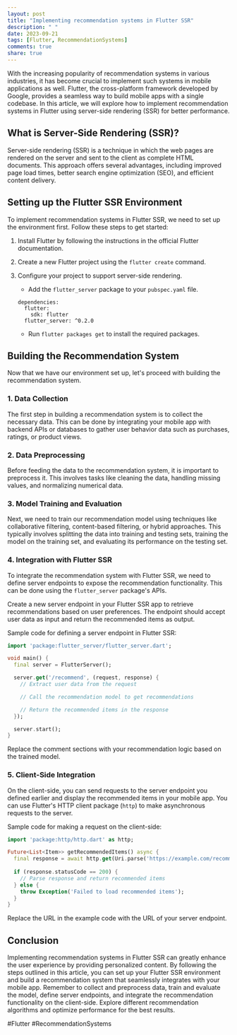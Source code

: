 ```yaml
---
layout: post
title: "Implementing recommendation systems in Flutter SSR"
description: " "
date: 2023-09-21
tags: [Flutter, RecommendationSystems]
comments: true
share: true
---
```


With the increasing popularity of recommendation systems in various industries, it has become crucial to implement such systems in mobile applications as well. Flutter, the cross-platform framework developed by Google, provides a seamless way to build mobile apps with a single codebase. In this article, we will explore how to implement recommendation systems in Flutter using server-side rendering (SSR) for better performance. 

## What is Server-Side Rendering (SSR)?

Server-side rendering (SSR) is a technique in which the web pages are rendered on the server and sent to the client as complete HTML documents. This approach offers several advantages, including improved page load times, better search engine optimization (SEO), and efficient content delivery.

## Setting up the Flutter SSR Environment

To implement recommendation systems in Flutter SSR, we need to set up the environment first. Follow these steps to get started:

1. Install Flutter by following the instructions in the official Flutter documentation.

2. Create a new Flutter project using the `flutter create` command.

3. Configure your project to support server-side rendering. 

   - Add the `flutter_server` package to your `pubspec.yaml` file.

   ```
   dependencies:
     flutter:
       sdk: flutter
     flutter_server: ^0.2.0
   ```

   - Run `flutter packages get` to install the required packages.

## Building the Recommendation System

Now that we have our environment set up, let's proceed with building the recommendation system.

### 1. Data Collection

The first step in building a recommendation system is to collect the necessary data. This can be done by integrating your mobile app with backend APIs or databases to gather user behavior data such as purchases, ratings, or product views.

### 2. Data Preprocessing

Before feeding the data to the recommendation system, it is important to preprocess it. This involves tasks like cleaning the data, handling missing values, and normalizing numerical data.

### 3. Model Training and Evaluation

Next, we need to train our recommendation model using techniques like collaborative filtering, content-based filtering, or hybrid approaches. This typically involves splitting the data into training and testing sets, training the model on the training set, and evaluating its performance on the testing set.

### 4. Integration with Flutter SSR

To integrate the recommendation system with Flutter SSR, we need to define server endpoints to expose the recommendation functionality. This can be done using the `flutter_server` package's APIs.

Create a new server endpoint in your Flutter SSR app to retrieve recommendations based on user preferences. The endpoint should accept user data as input and return the recommended items as output.

Sample code for defining a server endpoint in Flutter SSR:

```dart
import 'package:flutter_server/flutter_server.dart';

void main() {
  final server = FlutterServer();

  server.get('/recommend', (request, response) {
    // Extract user data from the request

    // Call the recommendation model to get recommendations

    // Return the recommended items in the response
  });

  server.start();
}
```

Replace the comment sections with your recommendation logic based on the trained model.

### 5. Client-Side Integration

On the client-side, you can send requests to the server endpoint you defined earlier and display the recommended items in your mobile app. You can use Flutter's HTTP client package (`http`) to make asynchronous requests to the server.

Sample code for making a request on the client-side:

```dart
import 'package:http/http.dart' as http;

Future<List<Item>> getRecommendedItems() async {
  final response = await http.get(Uri.parse('https://example.com/recommend'));
  
  if (response.statusCode == 200) {
    // Parse response and return recommended items
  } else {
    throw Exception('Failed to load recommended items');
  }
}
```

Replace the URL in the example code with the URL of your server endpoint.

## Conclusion

Implementing recommendation systems in Flutter SSR can greatly enhance the user experience by providing personalized content. By following the steps outlined in this article, you can set up your Flutter SSR environment and build a recommendation system that seamlessly integrates with your mobile app. Remember to collect and preprocess data, train and evaluate the model, define server endpoints, and integrate the recommendation functionality on the client-side. Explore different recommendation algorithms and optimize performance for the best results. 

#Flutter #RecommendationSystems